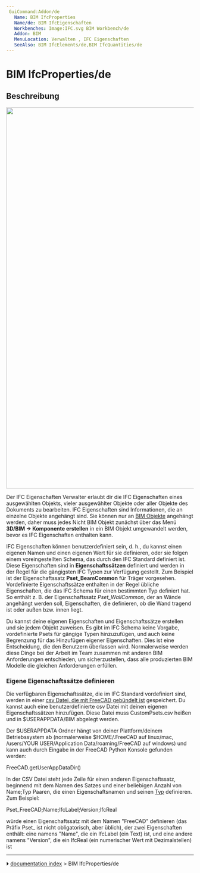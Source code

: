 ```yaml
---
 GuiCommand:Addon/de
   Name: BIM IfcProperties
   Name/de: BIM IfcEigenschaften
   Workbenches: Image:IFC.svg BIM Workbench/de
   Addon: BIM
   MenuLocation: Verwalten , IFC Eigenschaften
   SeeAlso: BIM IfcElements/de,BIM IfcQuantities/de
---
```


# BIM IfcProperties/de

## Beschreibung

<img alt="" src=images/BIM_ifcproperties_screenshot.png  style="width:1024px;">

Der IFC Eigenschaften Verwalter erlaubt dir die IFC Eigenschaften eines ausgewählten Objekts, vieler ausgewählter Objekte oder aller Objekte des Dokuments zu bearbeiten. IFC Eigenschaften sind Informationen, die an einzelne Objekte angehängt sind. Sie können nur an [BIM Objekte](BIM_Workbench/de.md) angehängt werden, daher muss jedes Nicht BIM Objekt zunächst über das Menü **3D/BIM -\> Komponente erstellen** in ein BIM Objekt umgewandelt werden, bevor es IFC Eigenschaften enthalten kann.

IFC Eigenschaften können benutzerdefiniert sein, d. h., du kannst einen eigenen Namen und einen eigenen Wert für sie definieren, oder sie folgen einem voreingestellten Schema, das durch den IFC Standard definiert ist. Diese Eigenschaften sind in **Eigenschaftssätzen** definiert und werden in der Regel für die gängigsten IFC Typen zur Verfügung gestellt. Zum Beispiel ist der Eigenschaftssatz **Pset_BeamCommon** für Träger vorgesehen. Vordefinierte Eigenschaftssätze enthalten in der Regel übliche Eigenschaften, die das IFC Schema für einen bestimmten Typ definiert hat. So enthält z. B. der Eigenschaftssatz *Pset_WallCommon*, der an Wände angehängt werden soll, Eigenschaften, die definieren, ob die Wand tragend ist oder außen bzw. innen liegt.

Du kannst deine eigenen Eigenschaften und Eigenschaftssätze erstellen und sie jedem Objekt zuweisen. Es gibt im IFC Schema keine Vorgabe, vordefinierte Psets für gängige Typen hinzuzufügen, und auch keine Begrenzung für das Hinzufügen eigener Eigenschaften. Dies ist eine Entscheidung, die den Benutzern überlassen wird. Normalerweise werden diese Dinge bei der Arbeit im Team zusammen mit anderen BIM Anforderungen entschieden, um sicherzustellen, dass alle produzierten BIM Modelle die gleichen Anforderungen erfüllen.

### Eigene Eigenschaftssätze definieren 

Die verfügbaren Eigenschaftssätze, die im IFC Standard vordefiniert sind, werden in einer [csv Datei, die mit FreeCAD gebündelt ist](https://github.com/FreeCAD/FreeCAD/blob/master/src/Mod/Arch/Presets/pset_definitions.csv) gespeichert. Du kannst auch eine benutzerdefinierte csv Datei mit deinen eigenen Eigenschaftssätzen hinzufügen. Diese Datei muss CustomPsets.csv heißen und in \$USERAPPDATA/BIM abgelegt werden.

Der \$USERAPPDATA Ordner hängt von deiner Plattform/deinem Betriebssystem ab (normalerweise \$HOME/.FreeCAD auf linux/mac, /users/YOUR USER/Application Data/roaming/FreeCAD auf windows) und kann auch durch Eingabe in der FreeCAD Python Konsole gefunden werden:

FreeCAD.getUserAppDataDir()

In der CSV Datei steht jede Zeile für einen anderen Eigenschaftssatz, beginnend mit dem Namen des Satzes und einer beliebigen Anzahl von Name;Typ Paaren, die einen Eigenschaftsnamen und seinen [Typ](https://github.com/FreeCAD/FreeCAD/blob/master/src/Mod/Arch/Presets/ifc_types_IFC4.json) definieren. Zum Beispiel:

Pset_FreeCAD;Name;IfcLabel;Version;IfcReal

würde einen Eigenschaftssatz mit dem Namen \"FreeCAD\" definieren (das Präfix Pset\_ ist nicht obligatorisch, aber üblich), der zwei Eigenschaften enthält: eine namens \"Name\", die ein IfcLabel (ein Text) ist, und eine andere namens \"Version\", die ein IfcReal (ein numerischer Wert mit Dezimalstellen) ist



---
⏵ [documentation index](../README.md) > BIM IfcProperties/de
